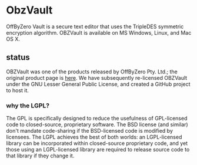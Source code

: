 ObzVault
========
OffByZero Vault is a secure text editor that uses the TripleDES symmetric encryption algorithm.  OBZVault is available on MS Windows, Linux, and Mac OS X.

status
------
OBZVault was one of the products released by OffByZero Pty. Ltd.; the original product page is [here](http://www.offbyzero.com/obzvault).  We have subsequently re-licensed OBZVault under the GNU Lesser General Public License, and created a GitHub project to host it.

### why the LGPL?
The GPL is specifically designed to reduce the usefulness of GPL-licensed code to closed-source, proprietary software. The BSD license (and similar) don't mandate code-sharing if the BSD-licensed code is modified by licensees. The LGPL achieves the best of both worlds: an LGPL-licensed library can be incorporated within closed-source proprietary code, and yet those using an LGPL-licensed library are required to release source code to that library if they change it.

